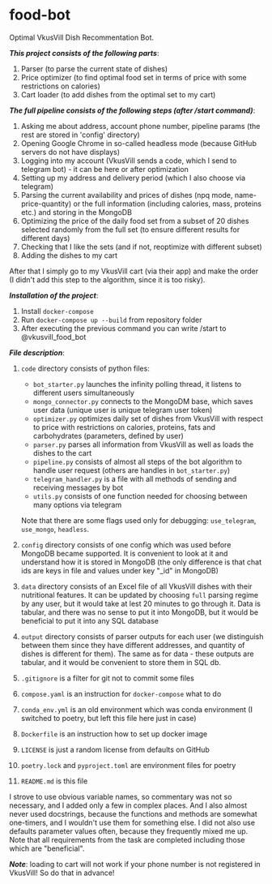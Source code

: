 # food-bot
Optimal VkusVill Dish Recommentation Bot.

___This project consists of the following parts___:

1. Parser (to parse the current state of dishes)
2. Price optimizer (to find optimal food set in terms of price with some restrictions on calories)
3. Cart loader (to add dishes from the optimal set to my cart)

___The full pipeline consists of the following steps (after /start command)___:

1. Asking me about address, account phone number, pipeline params (the rest are stored in 'config' directory)
2. Opening Google Chrome in so-called headless mode (because GitHub servers do not have displays)
3. Logging into my account (VkusVill sends a code, which I send to telegram bot) - it can be here or after optimization
4. Setting up my address and delivery period (which I also choose via telegram)
5. Parsing the current availability and prices of dishes (npq mode, name-price-quantity) or the full information (including calories, mass, proteins etc.) and storing in the MongoDB
6. Optimizing the price of the daily food set from a subset of 20 dishes selected randomly from the full set (to ensure different results for different days)
7. Checking that I like the sets (and if not, reoptimize with different subset)
8. Adding the dishes to my cart

After that I simply go to my VkusVill cart (via their app) and make the order (I didn't add this step to the algorithm, since it is too risky).

___Installation of the project___:
1. Install ```docker-compose```
2. Run ```docker-compose up --build``` from repository folder
3. After executing the previous command you can write /start to @vkusvill_food_bot

___File description___:
1. ```code``` directory consists of python files:
   - ```bot_starter.py``` launches the infinity polling thread, it listens to different users simultaneously
   - ```mongo_connector.py``` connects to the MongoDM base, which saves user data (unique user is unique telegram user token)
   - ```optimizer.py``` optimizes daily set of dishes from VkusVill with respect to price with restrictions on calories, proteins, fats and carbohydrates (parameters, defined by user)
   - ```parser.py``` parses all information from VkusVill as well as loads the dishes to the cart
   - ```pipeline.py``` consists of almost all steps of the bot algorithm to handle user request (others are handles in ```bot_starter.py```)
   - ```telegram_handler.py``` is a file with all methods of sending and receiving messages by bot
   - ```utils.py``` consists of one function needed for choosing between many options via telegram
   
   Note that there are some flags used only for debugging: ```use_telegram```, ```use_mongo```, ```headless```.

2. ```config``` directory consists of one config which was used before MongoDB became supported. It is convenient to look at it and understand how it is stored in MongoDB (the only difference is that chat ids are keys in file and values under key "_id" in MongoDB)
3. ```data``` directory consists of an Excel file of all VkusVill dishes with their nutritional features. It can be updated by choosing ```full``` parsing regime by any user, but it would take at lest 20 minutes to go through it. Data is tabular, and there was no sense to put it into MongoDB, but it would be beneficial to put it into any SQL database
4. ```output``` directory consists of parser outputs for each user (we distinguish between them since they have different addresses, and quantity of dishes is different for them).  The same as for data - these outputs are tabular, and it would be convenient to store them in SQL db. 
5. ```.gitignore``` is a filter for git not to commit some files
6. ```compose.yaml``` is an instruction for ```docker-compose``` what to do
7. ```conda_env.yml``` is an old environment which was conda environment (I switched to poetry, but left this file here just in case)
8. ```Dockerfile``` is an instruction how to set up docker image
9. ```LICENSE``` is just a random license from defaults on GitHub
10. ```poetry.lock``` and ```pyproject.toml``` are environment files for poetry
11. ```README.md``` is this file

I strove to use obvious variable names, so commentary was not so necessary, and I added only a few in complex places. And I also almost never used docstrings, because the functions and methods are somewhat one-timers, and I wouldn't use them for something else. I did not also use defaults parameter values often, because they frequently mixed me up.
Note that all requirements from the task are completed including those which are "beneficial".

***Note***: loading to cart will not work if your phone number is not registered in VkusVill! So do that in advance!
